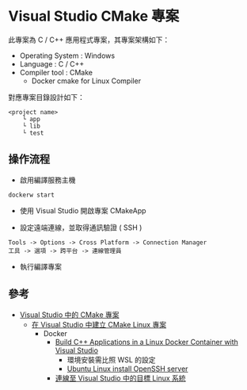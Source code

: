 # Visual Studio CMake 專案

此專案為 C / C++ 應用程式專案，其專案架構如下：

+ Operating System : Windows
+ Language : C / C++
+ Compiler tool : CMake
    - Docker cmake for Linux Compiler

對應專案目錄設計如下：

```
<project name>
    └ app
    └ lib
    └ test
```

## 操作流程

+ 啟用編譯服務主機

```
dockerw start
```

+ 使用 Visual Studio 開啟專案 CMakeApp

+ 設定遠端連線，並取得通訊驗證 ( SSH )

```
Tools -> Options -> Cross Platform -> Connection Manager
工具 -> 選項 -> 跨平台 -> 連線管理員
```

+ 執行編譯專案

## 參考

+ [Visual Studio 中的 CMake 專案](https://docs.microsoft.com/zh-tw/cpp/build/cmake-projects-in-visual-studio?view=msvc-170#editing-cmakeliststxt-files)
    - [在 Visual Studio 中建立 CMake Linux 專案](https://docs.microsoft.com/zh-tw/cpp/linux/cmake-linux-project?view=msvc-170)
        + Docker
            - [Build C++ Applications in a Linux Docker Container with Visual Studio](https://devblogs.microsoft.com/cppblog/build-c-applications-in-a-linux-docker-container-with-visual-studio/)
                + 環境安裝需比照 WSL 的設定
                + [Ubuntu Linux install OpenSSH server](https://www.cyberciti.biz/faq/ubuntu-linux-install-openssh-server/)
            - [連線至 Visual Studio 中的目標 Linux 系統](https://docs.microsoft.com/zh-tw/cpp/linux/connect-to-your-remote-linux-computer?view=msvc-170)
